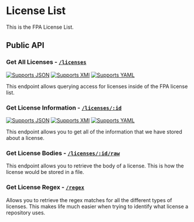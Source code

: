 # License List

This is the FPA License List.

## Public API

### Get All Licenses - [`/licenses`](https://fairfield-programming.github.io/license-list/licenses/)

[![Supports JSON](https://img.shields.io/badge/json-blue)](https://fairfield-programming.github.io/license-list/licenses.json)
[![Supports XMl](https://img.shields.io/badge/xml-blue)](https://fairfield-programming.github.io/license-list/licenses.xml)
[![Supports YAML](https://img.shields.io/badge/yaml-blue)](https://fairfield-programming.github.io/license-list/licenses.yaml)

This endpoint allows querying access for licenses inside of the FPA license list.

### Get License Information - [`/licenses/:id`](https://fairfield-programming.github.io/license-list/licenses/mit)

[![Supports JSON](https://img.shields.io/badge/json-blue)](https://fairfield-programming.github.io/license-list/licenses/mit.json)
[![Supports XMl](https://img.shields.io/badge/xml-blue)](https://fairfield-programming.github.io/license-list/licenses/mit.xml)
[![Supports YAML](https://img.shields.io/badge/yaml-blue)](https://fairfield-programming.github.io/license-list/licenses/mit.yaml)

This endpoint allows you to get all of the information that we have stored about a license.

### Get License Bodies - [`/licenses/:id/raw`](https://fairfield-programming.github.io/license-list/licenses/mit/raw)

This endpoint allows you to retrieve the body of a license. This is how the license would be stored in a file.

### Get License Regex - [`/regex`](https://fairfield-programming.github.io/license-list/regex)

Allows you to retrieve the regex matches for all the different types of licenses. This makes life much easier when trying to identify what license a repository uses.
